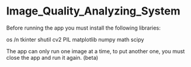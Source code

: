 ﻿# Image_Quality_Analyzing_System


Before running the app you must install the following libraries:

os /n
tkinter
shutil
cv2
PIL
matplotlib
numpy
math
scipy

The app can only run one image at a time, to put another one, you must close the app and run it again. (beta)
